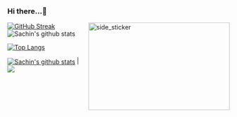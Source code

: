 ### Hi there...👋

[![GitHub Streak](http://github-readme-streak-stats.herokuapp.com?user=sachin-patil-exa&theme=dark&hide_border=true&ring=DAAB4D&fire=DAAB4D&currStreakLabel=DAAB4D)](https://git.io/streak-stats)
<img align="right" width=320px height=200px alt="side_sticker" src="https://media.giphy.com/media/TEnXkcsHrP4YedChhA/giphy.gif" />
![Sachin's github stats](https://github-readme-stats.vercel.app/api?username=sachin-patil-exa&custom_title=Sachin's+Github+Stats&count_private=true&show_icons=true&theme=darcula&title_color=ffc857&include_all_commits=true&icon_color=ffc857&hide_border=true&text_color=daf7dc&bg_color=151515&hide=["stars"])

[![Top Langs](https://github-readme-stats.vercel.app/api/top-langs/?username=sachin-patil-exa&theme=darcula&langs_count=20&hide_border=true&layout=compact&text_color=daf7dc&title_color=ffc857&bg_color=151515&count_private=true&include_all_commits=true)](https://github.com/sachin-patil-exa/github-readme-stats)

 <a href="https://github.com/sachin-patil-exa/github-readme-stats"><img align="center" src="https://github-readme-stats.vercel.app/api?username=sachin-patil-exa&show_icons=true&include_all_commits=true&theme=buefy&hide_border=true" alt="Sachin's github stats" /></a> | <a href="https://github.com/sachin-patil-exa/github-readme-stats"><img align="center" src="https://github-readme-stats.vercel.app/api/top-langs/?username=sachin-patil-exa&layout=compact&theme=buefy&hide_border=true" /></a> 
